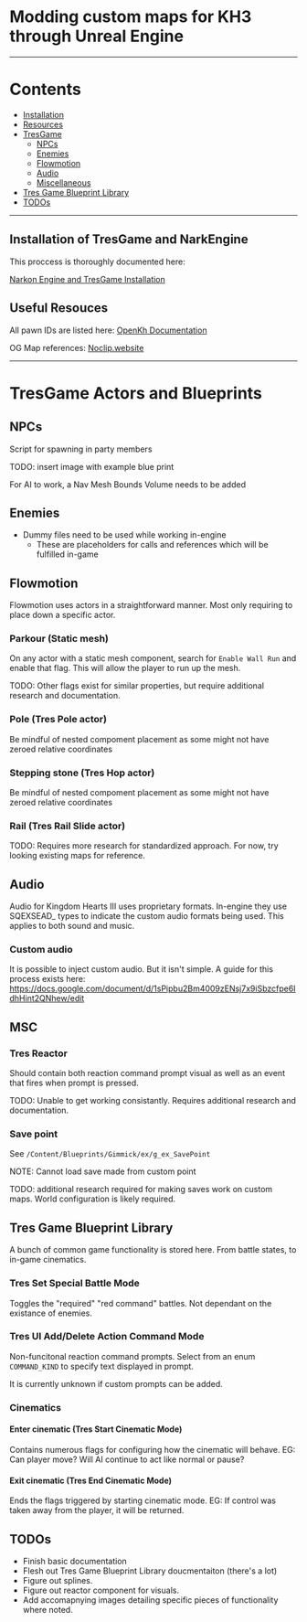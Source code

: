 # Modding custom maps for KH3 through Unreal Engine


------------------------------------------------------------------------------------------------------------------------------

# Contents
- [Installation](#installation-of-tresgame-and-narkengine)
- [Resources](#resources)
- [TresGame](#tresgame)
	- [NPCs](#npcs)
	- [Enemies](#enemies)
	- [Flowmotion](#flowmotion)
	- [Audio](#audio)
	- [Miscellaneous](#msc)
- [Tres Game Blueprint Library](#tres-game-blueprint-library)
- [TODOs](#todos)


------------------------------------------------------------------------------------------------------------------------------

## Installation of TresGame and NarkEngine

This proccess is thoroughly documented here:

[Narkon Engine and TresGame Installation](https://github.com/KH3-Modding-Org/OpenKH3Modding/blob/main/uProject%20and%20Engine%20Installation.md#2-github-clone-install---update-with-the-click-of-a-button)

## Useful Resouces
All pawn IDs are listed here: [OpenKh Documentation](https://openkh.dev/kh3/pawns.html)

OG Map references: [Noclip.website](https://noclip.website/)

------------------------------------------------------------------------------------------------------------------------------

# TresGame Actors and Blueprints

## NPCs
Script for spawning in party members

TODO: insert image with example blue print

For AI to work, a Nav Mesh Bounds Volume needs to be added

## Enemies
- Dummy files need to be used while working in-engine
	- These are placeholders for calls and references which will be fulfilled in-game


## Flowmotion
Flowmotion uses actors in a straightforward manner. Most only requiring to place down a specific actor.

### Parkour (Static mesh)
On any actor with a static mesh component, search for `Enable Wall Run` and enable that flag. This will allow the player to run up the mesh.

TODO: Other flags exist for similar properties, but require additional research and documentation.

### Pole (Tres Pole actor)
Be mindful of nested compoment placement as some might not have zeroed relative coordinates

### Stepping stone (Tres Hop actor)
Be mindful of nested compoment placement as some might not have zeroed relative coordinates

### Rail (Tres Rail Slide actor)
TODO: Requires more research for standardized approach. For now, try looking existing maps for reference.


## Audio

Audio for Kingdom Hearts III uses proprietary formats. In-engine they use SQEXSEAD_ types to indicate the custom audio formats being used. This applies to both sound and music.

### Custom audio
It is possible to inject custom audio. But it isn't simple.
A guide for this process exists here: https://docs.google.com/document/d/1sPipbu2Bm4009zENsj7x9iSbzcfpe6IdhHint2QNhew/edit


## MSC 

### Tres Reactor
Should contain both reaction command prompt visual as well as an event that fires when prompt is pressed.

TODO: Unable to get working consistantly. Requires additional research and documentation.

### Save point
See `/Content/Blueprints/Gimmick/ex/g_ex_SavePoint`

NOTE: Cannot load save made from custom point

TODO: additional research required for making saves work on custom maps. World configuration is likely required.


## Tres Game Blueprint Library
A bunch of common game functionality is stored here. From battle states, to in-game cinematics.
	
### Tres Set Special Battle Mode
Toggles the "required" "red command" battles. Not dependant on the existance of enemies.

### Tres UI Add/Delete Action Command Mode
Non-funcitonal reaction command prompts. Select from an enum `COMMAND_KIND` to specify text displayed in prompt.

It is currently unknown if custom prompts can be added.

### Cinematics
#### Enter cinematic (Tres Start Cinematic Mode)
Contains numerous flags for configuring how the cinematic will behave.
EG: Can player move? Will AI continue to act like normal or pause?

#### Exit cinematic (Tres End Cinematic Mode)
Ends the flags triggered by starting cinematic mode.
EG: If control was taken away from the player, it will be returned.

## TODOs
- Finish basic documentation
- Flesh out Tres Game Blueprint Library doucmentaiton (there's a lot)
- Figure out splines.
- Figure out reactor component for visuals.
- Add accomapnying images detailing specific pieces of functionality where noted.